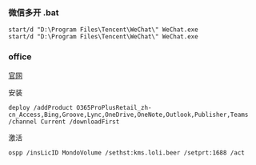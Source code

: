 ### 微信多开 .bat
```
start/d "D:\Program Files\Tencent\WeChat\" WeChat.exe
start/d "D:\Program Files\Tencent\WeChat\" WeChat.exe
```

### office

[官网](https://otp.landian.vip/zh-cn/)

 安装
```
deploy /addProduct O365ProPlusRetail_zh-cn_Access,Bing,Groove,Lync,OneDrive,OneNote,Outlook,Publisher,Teams /channel Current /downloadFirst
```
 激活
 ```
ospp /insLicID MondoVolume /sethst:kms.loli.beer /setprt:1688 /act
 ```
